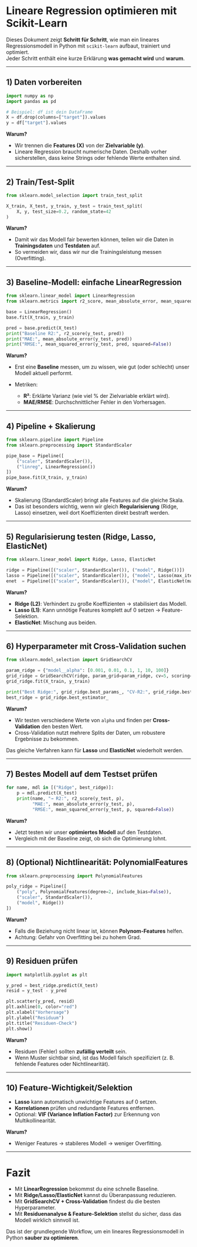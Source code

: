 # Lineare Regression optimieren mit Scikit-Learn

Dieses Dokument zeigt **Schritt für Schritt**, wie man ein lineares Regressionsmodell in Python mit `scikit-learn` aufbaut, trainiert und optimiert.  
Jeder Schritt enthält eine kurze Erklärung **was gemacht wird** und **warum**.

---

## 1) Daten vorbereiten

```python
import numpy as np
import pandas as pd

# Beispiel: df ist dein DataFrame
X = df.drop(columns=["target"]).values
y = df["target"].values
```

**Warum?**

- Wir trennen die **Features (X)** von der **Zielvariable (y)**.
- Lineare Regression braucht numerische Daten. Deshalb vorher sicherstellen, dass keine Strings oder fehlende Werte enthalten sind.

---

## 2) Train/Test-Split

```python
from sklearn.model_selection import train_test_split

X_train, X_test, y_train, y_test = train_test_split(
    X, y, test_size=0.2, random_state=42
)
```

**Warum?**

- Damit wir das Modell fair bewerten können, teilen wir die Daten in **Trainingsdaten** und **Testdaten** auf.
- So vermeiden wir, dass wir nur die Trainingsleistung messen (Overfitting).

---

## 3) Baseline-Modell: einfache LinearRegression

```python
from sklearn.linear_model import LinearRegression
from sklearn.metrics import r2_score, mean_absolute_error, mean_squared_error

base = LinearRegression()
base.fit(X_train, y_train)

pred = base.predict(X_test)
print("Baseline R2:", r2_score(y_test, pred))
print("MAE:", mean_absolute_error(y_test, pred))
print("RMSE:", mean_squared_error(y_test, pred, squared=False))
```

**Warum?**

- Erst eine **Baseline** messen, um zu wissen, wie gut (oder schlecht) unser Modell aktuell performt.
- Metriken:

  - **R²**: Erklärte Varianz (wie viel % der Zielvariable erklärt wird).
  - **MAE/RMSE**: Durchschnittlicher Fehler in den Vorhersagen.

---

## 4) Pipeline + Skalierung

```python
from sklearn.pipeline import Pipeline
from sklearn.preprocessing import StandardScaler

pipe_base = Pipeline([
    ("scaler", StandardScaler()),
    ("linreg", LinearRegression())
])
pipe_base.fit(X_train, y_train)
```

**Warum?**

- Skalierung (StandardScaler) bringt alle Features auf die gleiche Skala.
- Das ist besonders wichtig, wenn wir gleich **Regularisierung** (Ridge, Lasso) einsetzen, weil dort Koeffizienten direkt bestraft werden.

---

## 5) Regularisierung testen (Ridge, Lasso, ElasticNet)

```python
from sklearn.linear_model import Ridge, Lasso, ElasticNet

ridge = Pipeline([("scaler", StandardScaler()), ("model", Ridge())])
lasso = Pipeline([("scaler", StandardScaler()), ("model", Lasso(max_iter=10000))])
enet  = Pipeline([("scaler", StandardScaler()), ("model", ElasticNet(max_iter=10000))])
```

**Warum?**

- **Ridge (L2)**: Verhindert zu große Koeffizienten → stabilisiert das Modell.
- **Lasso (L1)**: Kann unnötige Features komplett auf 0 setzen → Feature-Selektion.
- **ElasticNet**: Mischung aus beiden.

---

## 6) Hyperparameter mit Cross-Validation suchen

```python
from sklearn.model_selection import GridSearchCV

param_ridge = {"model__alpha": [0.001, 0.01, 0.1, 1, 10, 100]}
grid_ridge = GridSearchCV(ridge, param_grid=param_ridge, cv=5, scoring="r2", n_jobs=-1)
grid_ridge.fit(X_train, y_train)

print("Best Ridge:", grid_ridge.best_params_, "CV-R2:", grid_ridge.best_score_)
best_ridge = grid_ridge.best_estimator_
```

**Warum?**

- Wir testen verschiedene Werte von `alpha` und finden per **Cross-Validation** den besten Wert.
- Cross-Validation nutzt mehrere Splits der Daten, um robustere Ergebnisse zu bekommen.

Das gleiche Verfahren kann für **Lasso** und **ElasticNet** wiederholt werden.

---

## 7) Bestes Modell auf dem Testset prüfen

```python
for name, mdl in [("Ridge", best_ridge)]:
    p = mdl.predict(X_test)
    print(name, "→ R2:", r2_score(y_test, p),
          "MAE:", mean_absolute_error(y_test, p),
          "RMSE:", mean_squared_error(y_test, p, squared=False))
```

**Warum?**

- Jetzt testen wir unser **optimiertes Modell** auf den Testdaten.
- Vergleich mit der Baseline zeigt, ob sich die Optimierung lohnt.

---

## 8) (Optional) Nichtlinearität: PolynomialFeatures

```python
from sklearn.preprocessing import PolynomialFeatures

poly_ridge = Pipeline([
    ("poly", PolynomialFeatures(degree=2, include_bias=False)),
    ("scaler", StandardScaler()),
    ("model", Ridge())
])
```

**Warum?**

- Falls die Beziehung nicht linear ist, können **Polynom-Features** helfen.
- Achtung: Gefahr von Overfitting bei zu hohem Grad.

---

## 9) Residuen prüfen

```python
import matplotlib.pyplot as plt

y_pred = best_ridge.predict(X_test)
resid = y_test - y_pred

plt.scatter(y_pred, resid)
plt.axhline(0, color="red")
plt.xlabel("Vorhersage")
plt.ylabel("Residuum")
plt.title("Residuen-Check")
plt.show()
```

**Warum?**

- Residuen (Fehler) sollten **zufällig verteilt** sein.
- Wenn Muster sichtbar sind, ist das Modell falsch spezifiziert (z. B. fehlende Features oder Nichtlinearität).

---

## 10) Feature-Wichtigkeit/Selektion

- **Lasso** kann automatisch unwichtige Features auf 0 setzen.
- **Korrelationen** prüfen und redundante Features entfernen.
- Optional: **VIF (Variance Inflation Factor)** zur Erkennung von Multikollinearität.

**Warum?**

- Weniger Features → stabileres Modell → weniger Overfitting.

---

# Fazit

- Mit **LinearRegression** bekommst du eine schnelle Baseline.
- Mit **Ridge/Lasso/ElasticNet** kannst du Überanpassung reduzieren.
- Mit **GridSearchCV + Cross-Validation** findest du die besten Hyperparameter.
- Mit **Residuenanalyse & Feature-Selektion** stellst du sicher, dass das Modell wirklich sinnvoll ist.

Das ist der grundlegende Workflow, um ein lineares Regressionsmodell in Python **sauber zu optimieren**.

```

```
